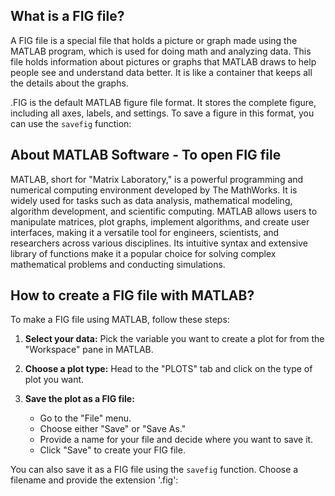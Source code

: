 ## What is a FIG file?

A FIG file is a special file that holds a picture or graph made using the MATLAB program, which is used for doing math and analyzing data. This file holds information about pictures or graphs that MATLAB draws to help people see and understand data better. It is like a container that keeps all the details about the graphs. 

.FIG is the default MATLAB figure file format. It stores the complete figure, including all axes, labels, and settings. To save a figure in this format, you can use the `savefig` function:

## About MATLAB Software - To open FIG file

MATLAB, short for "Matrix Laboratory," is a powerful programming and numerical computing environment developed by The MathWorks. It is widely used for tasks such as data analysis, mathematical modeling, algorithm development, and scientific computing. MATLAB allows users to manipulate matrices, plot graphs, implement algorithms, and create user interfaces, making it a versatile tool for engineers, scientists, and researchers across various disciplines. Its intuitive syntax and extensive library of functions make it a popular choice for solving complex mathematical problems and conducting simulations.

## How to create a FIG file with MATLAB?

To make a FIG file using MATLAB, follow these steps:

1.  **Select your data:** Pick the variable you want to create a plot for from the "Workspace" pane in MATLAB.
    
2.  **Choose a plot type:** Head to the "PLOTS" tab and click on the type of plot you want.
    
3.  **Save the plot as a FIG file:**
    
    -   Go to the "File" menu.
    -   Choose either "Save" or "Save As."
    -   Provide a name for your file and decide where you want to save it.
    -   Click "Save" to create your FIG file.

You can also save it as a FIG file using the `savefig` function. Choose a filename and provide the extension '.fig':

